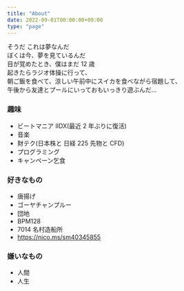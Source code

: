 ```yaml
---
title: "About"
date: 2022-09-01T00:00:00+09:00
type: "page"
---
```


そうだ これは夢なんだ  
ぼくは今、夢を見ているんだ  
目が覚めたとき、僕はまだ 12 歳  
起きたらラジオ体操に行って、  
朝ご飯を食べて、涼しい午前中にスイカを食べながら宿題して、  
午後から友達とプールにいっておもいっきり遊ぶんだ…

### 趣味

- ビートマニア IIDX(最近 2 年ぶりに復活)
- 音楽
- 財テク(日本株と 日経 225 先物と CFD)
- プログラミング
- キャンペーン乞食

### 好きなもの

- 唐揚げ
- ゴーヤチャンプルー
- 団地
- BPM128
- 7014 名村造船所
- https://nico.ms/sm40345855

### 嫌いなもの

- 人間
- 人生
